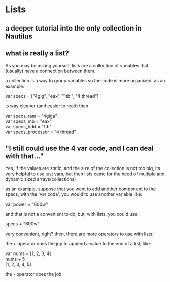 # Lists

## a deeper tutorial into the only collection in Nautilus

## what is really a list?

As you may be asking yourself, lists are a collection of variables that (usually) have a connection between them.

a collection is a way to group variables so the code is more organized, as an example:

var specs = ["4gig", "eax", "1tb ", "4 thread"]

is way cleaner (and easier to read) than

var specs_ram = "4giga"  
var specs_mb = "eax"  
var specs_hdd = "1tb"  
var specs_processor = "4 thread"  

## "I still could use the 4 var code, and I can deal with that..."  

Yes, if the values are static, and the size of the collection is not too big,
its very helpful to use just vars, but then lists came for the need of multiple and dynamic sized arrays(collections)

as an example, suppose that you want to add another component to the specs, with the 'var code', you
would to use another variable like:

var power = "600w"  

and that is not a convenient to do, but, with lists, you could use:

specs + "600w"

very convenient, right? then, there are more operators to use with lists:

the + operator does the jop to append a value to the end of a list, like:

var nums = [1, 2, 3, 4]  
nums + 5  
[1, 2, 3, 4, 5]  

the - operator does the job

